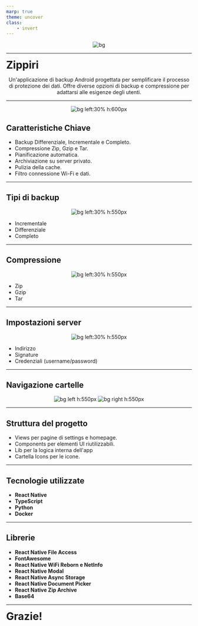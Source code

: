 ```yaml
---
marp: true
theme: uncover
class: 
    - invert
---
```

<style>
    p {
        text-align: center
    }
    h1 {
        
        margin: 0;
        padding: 0;
    }
</style>

![bg](./app/icons/zippiri.png)

--- 

# Zippiri
Un'applicazione di backup Android progettata per semplificare il processo di protezione dei dati. Offre diverse opzioni di backup e compressione per adattarsi alle esigenze degli utenti.

--- 
![bg left:30% h:600px](images/home_nav.jpg)
## Caratteristiche Chiave

- Backup Differenziale, Incrementale e Completo.
- Compressione Zip, Gzip e Tar.
- Pianificazione automatica.
- Archiviazione su server privato.
- Pulizia della cache.
- Filtro connessione Wi-Fi e dati.
---
## Tipi di backup
![bg left:30% h:550px](images/backup_frequency.jpg)
- Incrementale
- Differenziale
- Completo
---
## Compressione
![bg left:30% h:550px](images/other_settings.jpg)
- Zip
- Gzip
- Tar
---
## Impostazioni server
![bg left:30% h:550px](images/server_settings.jpg)
- Indirizzo
- Signature
- Credenziali (username/password)
---
## Navigazione cartelle
![bg left h:550px](images/home_nav.jpg)
![bg right h:550px](images/home.jpg)

---
## Struttura del progetto

- Views per pagine di settings e homepage.
- Components per elementi UI riutilizzabili.
- Lib per la logica interna dell'app
- Cartella Icons per le icone.
---
## Tecnologie utilizzate

- **React Native**
- **TypeScript**
- **Python**
- **Docker**
---
## Librerie
- **React Native File Access**
- **FontAwesome**
- **React Native WiFi Reborn e NetInfo**
- **React Native Modal**
- **React Native Async Storage**
- **React Native Document Picker**
- **React Native Zip Archive**
- **Base64**
---
# Grazie!